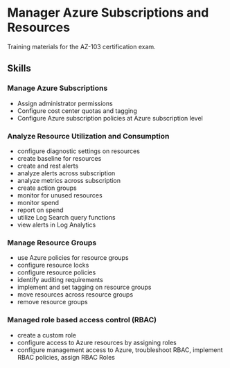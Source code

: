 # Manager Azure Subscriptions and Resources

Training materials for the AZ-103 certification exam.

## Skills

### Manage Azure Subscriptions
- Assign administrator permissions
- Configure cost center quotas and tagging
- Configure Azure subscription policies at Azure subscription level

### Analyze Resource Utilization and Consumption

- configure diagnostic settings on resources
- create baseline for resources
- create and rest alerts
- analyze alerts across subscription
- analyze metrics across subscription
- create action groups
- monitor for unused resources
- monitor spend
- report on spend
- utilize Log Search query functions
- view alerts in Log Analytics

### Manage Resource Groups

- use Azure policies for resource groups
- configure resource locks
- configure resource policies
- identify auditing requirements
- implement and set tagging on resource groups
- move resources across resource groups
- remove resource groups

### Managed role based access control (RBAC)

- create a custom role
- configure access to Azure resources by assigning roles
- configure management access to Azure, troubleshoot RBAC, implement RBAC policies, assign RBAC Roles